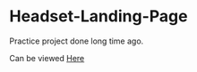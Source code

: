 # Headset-Landing-Page
Practice project done long time ago.

Can be viewed [Here](https://headphones-product-landing-mockup.netlify.app/)
